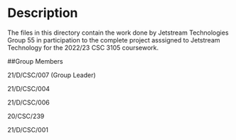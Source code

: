 # Description

The files in this directory contain the work done by Jetstream Technologies Group 55 in participation to the complete project asssigned to Jetstream Technology for the 2022/23 CSC 3105 coursework.



##Group Members

21/D/CSC/007 (Group Leader)

21/D/CSC/004

21/D/CSC/006

20/CSC/239

21/D/CSC/001

